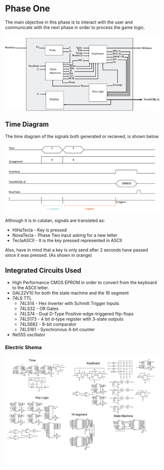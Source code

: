 # Phase One #

The main objective in this phase is to interact with the user and communicate with the next phase in order to process the 
game logic.

![ScreenShot](PhaseOne/diagram.jpg)

## Time Diagram
The time diagram of the signals both generated or recieved, is shown below

![ScreenShot](PhaseOne/TimeDiagram.PNG)

Although it is in catalan, signals are translated as:
* HiHaTecla - Key is pressed
* NovaTecla - Phase Two input asking for a new letter
* TeclaASCII - It is the key pressed represented in ASCII

Also, have in mind that a key is only send after 2 seconds have passed since it was pressed. (As shown in orange)

## Integrated Circuits Used
* High Performance CMOS EPROM in order to convert from the keyboard to the ASCII letter. 
* GAL22V10 for both the state machine and the 16 segment
* 74LS TTL
  * 74LS14 - Hex Inverter with Schmitt Trigger Inputs
  * 74LS32 - OR Gates
  * 74LS74 - Dual D-Type Positive-edge-triggered flip-flops
  * 74LS173 - 4 bit d-type register with 3-state outputs
  * 74LS682 - 8-bit comparator
  * 74LS161 - Synchronous 4-bit counter
 * Ne555 oscillator

### Electric Shema

![ScreenShot](PhaseOne/ElectricSchemeProteus/Phase1.BMP)
